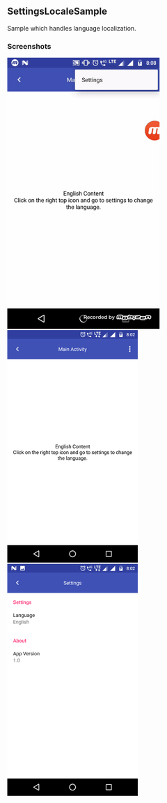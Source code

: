 ## SettingsLocaleSample
Sample which handles language localization.

### Screenshots
<img src="screenshots/recording.gif" alt="Screenshot" width="350" />
<img src="screenshots/Screenshot_20180705-200231.png" alt="Screenshot" width="300" />
<img src="screenshots/Screenshot_20180705-200236.png" alt="Screenshot" width="300" />